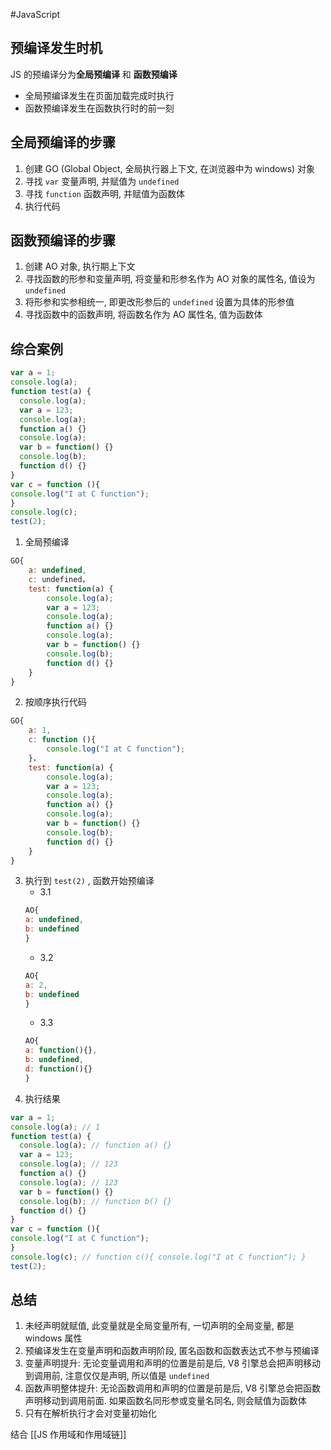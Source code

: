 #JavaScript 

## 预编译发生时机

JS 的预编译分为**全局预编译** 和 **函数预编译**
- 全局预编译发生在页面加载完成时执行
- 函数预编译发生在函数执行时的前一刻

## 全局预编译的步骤

1. 创建 GO (Global Object, 全局执行器上下文, 在浏览器中为 windows) 对象
2. 寻找 `var` 变量声明, 并赋值为 `undefined`
3. 寻找 `function` 函数声明, 并赋值为函数体
4. 执行代码

## 函数预编译的步骤

1. 创建 AO 对象, 执行期上下文
2. 寻找函数的形参和变量声明, 将变量和形参名作为 AO 对象的属性名, 值设为 `undefined`
3. 将形参和实参相统一, 即更改形参后的 `undefined` 设置为具体的形参值
4. 寻找函数中的函数声明, 将函数名作为 AO 属性名, 值为函数体

## 综合案例

```js
var a = 1;
console.log(a);
function test(a) {
  console.log(a);
  var a = 123;
  console.log(a);
  function a() {}
  console.log(a);
  var b = function() {}
  console.log(b);
  function d() {}
}
var c = function (){
console.log("I at C function");
}
console.log(c);
test(2);
```

1. 全局预编译
```js
GO{
    a: undefined,
    c: undefined，
    test: function(a) {
        console.log(a);
        var a = 123;
        console.log(a);
        function a() {}
        console.log(a);
        var b = function() {}
        console.log(b);
        function d() {}
    }
}
```
2. 按顺序执行代码
```js
GO{
    a: 1,
    c: function (){
        console.log("I at C function");
    }，
    test: function(a) {
        console.log(a);
        var a = 123;
        console.log(a);
        function a() {}
        console.log(a);
        var b = function() {}
        console.log(b);
        function d() {}
    }
}
```
3. 执行到 `test(2)` , 函数开始预编译
	- 3.1
	```js
	AO{
    a: undefined,
    b: undefined
	}
	```
	- 3.2
	```js
	AO{
    a: 2,
    b: undefined
	}
	```
	- 3.3
	```js
	AO{
    a: function(){},
    b: undefined,
    d: function(){}
	}
	```
4. 执行结果
```js
var a = 1;
console.log(a); // 1
function test(a) {
  console.log(a); // function a() {}
  var a = 123;
  console.log(a); // 123
  function a() {}
  console.log(a); // 123
  var b = function() {}
  console.log(b); // function b() {}
  function d() {}
}
var c = function (){
console.log("I at C function");
}
console.log(c); // function c(){ console.log("I at C function"); }
test(2);
```

## 总结

1. 未经声明就赋值, 此变量就是全局变量所有, 一切声明的全局变量, 都是 windows 属性
2. 预编译发生在变量声明和函数声明阶段, 匿名函数和函数表达式不参与预编译
3. 变量声明提升: 无论变量调用和声明的位置是前是后, V8 引擎总会把声明移动到调用前, 注意仅仅是声明, 所以值是 `undefined`
4. 函数声明整体提升: 无论函数调用和声明的位置是前是后, V8 引擎总会把函数声明移动到调用前面. 如果函数名同形参或变量名同名, 则会赋值为函数体
5. 只有在解析执行才会对变量初始化

结合 [[JS 作用域和作用域链]] 